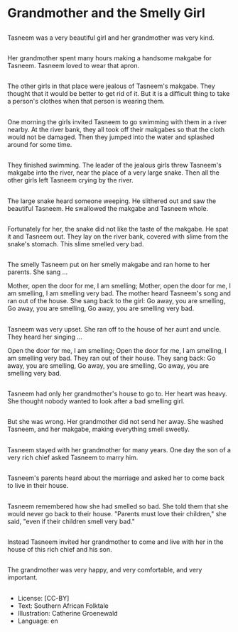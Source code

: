 # Grandmother and the Smelly Girl

##
Tasneem was a very beautiful girl
and her grandmother was very
kind.

##
Her grandmother spent many hours
making a handsome makgabe for
Tasneem. Tasneem loved to wear
that apron.

##
The other girls in that place were
jealous of Tasneem's makgabe.
They thought that it would be better
to get rid of it.
But it is a difficult thing to take a
person's clothes when that person
is wearing them.

##
One morning the girls invited
Tasneem to go swimming with them
in a river nearby. At the river bank,
they all took off their makgabes so
that the cloth would not be
damaged.
Then they jumped into the water
and splashed around for some time.

##
They finished swimming. The leader
of the jealous girls threw Tasneem's
makgabe into the river, near the
place of a very large snake. Then all
the other girls left Tasneem crying
by the river.

##
The large snake heard someone
weeping. He slithered out and saw
the beautiful Tasneem. He
swallowed the makgabe and
Tasneem whole.

##
Fortunately for her, the snake did
not like the taste of the makgabe.
He spat it and Tasneem out. They
lay on the river bank, covered with
slime from the snake's stomach.
This slime smelled very bad.

##
The smelly Tasneem put on her
smelly makgabe and ran home to
her parents.
She sang ...

Mother, open the door for me, I am smelling;
Mother, open the door for me, I am smelling,
I am smelling very bad.
The mother heard Tasneem's song and ran out of the house.
She sang back to the girl:
Go away, you are smelling,
Go away, you are smelling,
Go away, you are smelling very bad.

##
Tasneem was very upset.
She ran off to the house of her aunt
and uncle.
They heard her singing ...

Open the door for me, I am smelling;
Open the door for me, I am smelling,
I am smelling very bad.
They ran out of their house. They sang back:
Go away, you are smelling,
Go away, you are smelling,
Go away, you are smelling very bad.

##
Tasneem had only her
grandmother's house to go to. Her
heart was heavy. She thought
nobody wanted to look after a bad
smelling girl.

##
But she was wrong. Her
grandmother did not send her away.
She washed Tasneem, and her
makgabe, making everything smell
sweetly.

##
Tasneem stayed with her
grandmother for many years.
One day the son of a very rich chief
asked Tasneem to marry him.

##
Tasneem's parents heard about the
marriage and asked her to come
back to live in their house.

##
Tasneem remembered how she had
smelled so bad.
She told them that she would never
go back to their house.
"Parents must love their children,"
she said, "even if their children
smell very bad."

##
Instead Tasneem invited her
grandmother to come and live with
her in the house of this rich chief
and his son.

##
The grandmother was very happy, and very comfortable, and very important.

##
* License: [CC-BY]
* Text: Southern African Folktale
* Illustration: Catherine Groenewald
* Language: en
